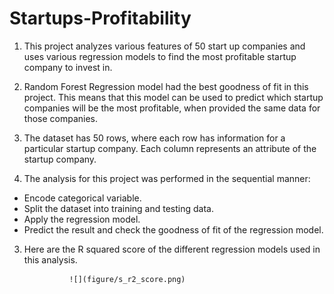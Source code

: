 # Startups-Profitability

1. This project analyzes various features of 50 start up companies and uses various regression models to find the most profitable startup company to invest in.

2. Random Forest Regression model had the best goodness of fit in this project. This means that this model can be used to predict which startup companies will be the most profitable, when provided the same data for those companies.

2. The dataset has 50 rows, where each row has information for a particular startup company. Each column represents an attribute of the startup company.

3. The analysis for this project was performed in the sequential manner:
* Encode categorical variable.        
* Split the dataset into training and testing data.    
* Apply the regression model.   
* Predict the result and check the goodness of fit of the regression model.   

3. Here are the R squared score of the different regression models used in this analysis.

                 ![](figure/s_r2_score.png)
